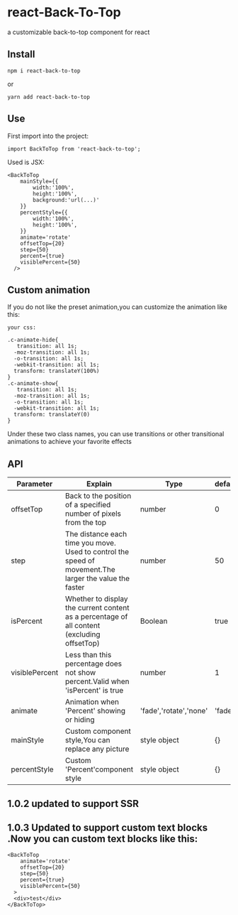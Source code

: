 # react-Back-To-Top
a customizable back-to-top component for react


## Install

```
npm i react-back-to-top
```

or

```
yarn add react-back-to-top
```


## Use

First import into the project:

```
import BackToTop from 'react-back-to-top';
```
Used is JSX:

```
<BackToTop
    mainStyle={{
        width:'100%',
        height:'100%',
        background:'url(...)'
    }}
    percentStyle={{
        width:'100%',
        height:'100%',
    }}
    animate='rotate'
    offsetTop={20}
    step={50}
    percent={true}
    visiblePercent={50}
  />
```

## Custom animation
If you do not like the preset animation,you can customize the animation like this:

```
your css:

.c-animate-hide{
   transition: all 1s;
  -moz-transition: all 1s;
  -o-transition: all 1s;
  -webkit-transition: all 1s;
  transform: translateY(100%)
}
.c-animate-show{
   transition: all 1s;
  -moz-transition: all 1s;
  -o-transition: all 1s;
  -webkit-transition: all 1s;
  transform: translateY(0)
}
```
Under these two class names, you can use transitions or other transitional animations to achieve your favorite effects


## API
Parameter | Explain|Type|default
---|---|---|---
offsetTop | Back to the position of a specified number of pixels from the top|number|0
step | The distance each time you move. Used to control the speed of movement.The larger the value the faster|number|50
isPercent|Whether to display the current content as a percentage of all content (excluding offsetTop)|Boolean|true
visiblePercent|Less than this percentage does not show percent.Valid when 'isPercent' is true|number|1
animate|Animation when 'Percent' showing or hiding|'fade','rotate','none'|'fade'
mainStyle|Custom component style,You can replace any picture|style object|{}
percentStyle|Custom 'Percent'component style|style object|{}


## 1.0.2 updated to support SSR 

## 1.0.3 Updated to support custom text blocks .Now you can custom text blocks like this:

```
<BackToTop
    animate='rotate'
    offsetTop={20}
    step={50}
    percent={true}
    visiblePercent={50}
  >
  <div>test</div>
</BackToTop>
```
